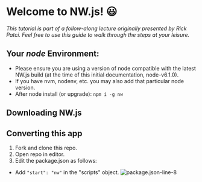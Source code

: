 # Welcome to NW.js! :smiley:

_This tutorial is part of a follow-along lecture originally presented by Rick Patci. Feel free to use this guide to walk through the steps at your leisure._

## Your _node_ Environment:
- Please ensure you are using a version of node compatible with the latest NW.js build (at the time of this initial documentation, node-v6.1.0).  
- If you have nvm, nodenv, etc. you may also add that particular node version.
- After node install (or upgrade): `npm i -g nw`

## Downloading NW.js

## Converting this app
1. Fork and clone this repo.
2. Open repo in editor.
3. Edit the package.json as follows: 
  - Add `"start": "nw"` in the "scripts" object.
  ![package.json-line-8](https://cloud.githubusercontent.com/assets/12869788/15266821/9f4c779a-1965-11e6-9e92-140dd0a3b1e2.png)

